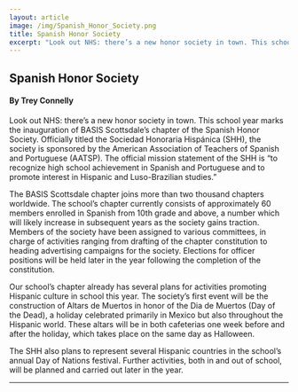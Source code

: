 ```yaml
---
layout: article
image: /img/Spanish_Honor_Society.png
title: Spanish Honor Society
excerpt: "Look out NHS: there’s a new honor society in town. This school year marks the inauguration of BASIS Scottsdale’s chapter of the Spanish Honor Society. Officially titled the Sociedad Honoraria Hispánica (SHH), the society is sponsored by the American Association of Teachers of Spanish and Portuguese (AATSP)."
---
```


<h2>Spanish Honor Society</h2>
<h4>By Trey Connelly</h4>

Look out NHS: there’s a new honor society in town. This school year marks the inauguration of BASIS Scottsdale’s chapter of the Spanish Honor Society. Officially titled the Sociedad Honoraria Hispánica (SHH), the society is sponsored by the American Association of Teachers of Spanish and Portuguese (AATSP). The official mission statement of the SHH is “to recognize high school achievement in Spanish and Portuguese and to promote interest in Hispanic and Luso-Brazilian studies.” 

The BASIS Scottsdale chapter joins more than two thousand chapters worldwide. The school’s chapter currently consists of approximately 60 members enrolled in Spanish from 10th grade and above, a number which will likely increase in subsequent years as the society gains traction. Members of the society have been assigned to various committees, in charge of activities ranging from drafting of the chapter constitution to heading advertising campaigns for the society. Elections for officer positions will be held later in the year following the completion of the constitution.

Our school’s chapter already has several plans for activities promoting Hispanic culture in school this year. The society’s first event will be the construction of Altars de Muertos in honor of the Dia de Muertos (Day of the Dead), a holiday celebrated primarily in Mexico but also throughout the Hispanic world. These altars will be in both cafeterias one week before and after the holiday, which takes place on the same day as Halloween.

The SHH also plans to represent several Hispanic countries in the school’s annual Day of Nations festival. Further activities, both in and out of school, will be planned and carried out later in the year.

<hr style="border-color:#7D7D7D;height:0.5px;">
